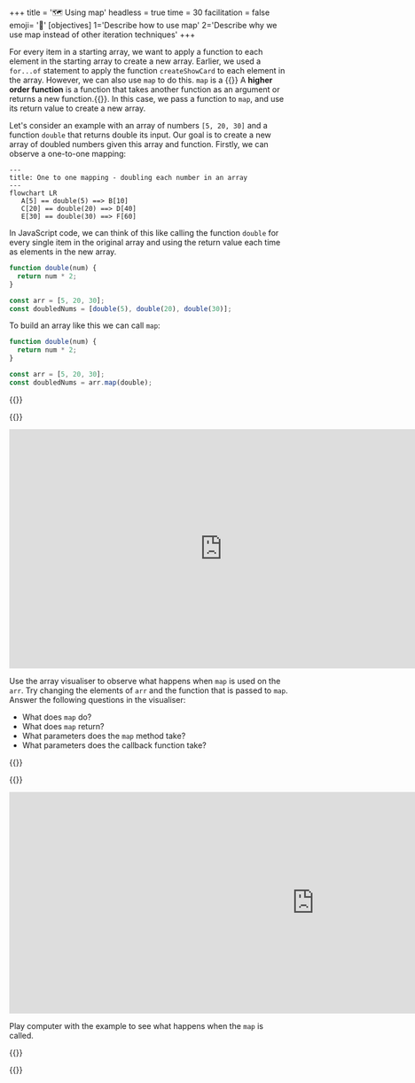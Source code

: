 +++
title = '🗺️ Using map'
headless = true
time = 30
facilitation = false
emoji= '🧩'
[objectives]
    1='Describe how to use map'
    2='Describe why we use map instead of other iteration techniques'
+++

For every item in a starting array, we want to apply a function to each element in the starting array to create a new array. Earlier, we used a `for...of` statement to apply the function `createShowCard` to each element in the array. However, we can also use `map` to do this. `map` is a {{<tooltip title="higher order function">}} A **higher order function** is a function that takes another function as an argument or returns a new function.{{</tooltip>}}. In this case, we pass a function to `map`, and use its return value to create a new array.

Let's consider an example with an array of numbers `[5, 20, 30]` and a function `double` that returns double its input. Our goal is to create a new array of doubled numbers given this array and function. Firstly, we can observe a one-to-one mapping:

```mermaid
---
title: One to one mapping - doubling each number in an array
---
flowchart LR
   A[5] == double(5) ==> B[10]
   C[20] == double(20) ==> D[40]
   E[30] == double(30) ==> F[60]
```

In JavaScript code, we can think of this like calling the function `double` for every single item in the original array and using the return value each time as elements in the new array.

```js
function double(num) {
  return num * 2;
}

const arr = [5, 20, 30];
const doubledNums = [double(5), double(20), double(30)];
```

To build an array like this we can call `map`:

```js {linenos=table,hl_lines=["6"], linenostart=1}
function double(num) {
  return num * 2;
}

const arr = [5, 20, 30];
const doubledNums = arr.map(double);
```

{{<tabs name="Explore map">}}

{{<tab name="🎨 Array visualiser">}}

<iframe title="array-visualiser" width="768" height="432" src="https://array-visualizer.codeyourfuture.io/" frameborder="0" scrolling="no" allow="fullscreen; clipboard-read; clipboard-write" allowfullscreen></iframe>

Use the array visualiser to observe what happens when `map` is used on the `arr`. Try changing the elements of `arr` and the function that is passed to `map`. Answer the following questions in the visualiser:

- What does `map` do?
- What does `map` return?
- What parameters does the `map` method take?
- What parameters does the callback function take?

{{</tab>}}

{{<tab name="🎮 Play computer">}}

<iframe title="play-computer-arrays" width="1100" height="400" frameborder="0" src="https://pythontutor.com/iframe-embed.html#code=function%20double%28num%29%20%7B%0A%20%20return%20num%20*%202%3B%0A%7D%0A%0Aconst%20arr%20%3D%20%5B5,%2020,%2030%5D%3B%0Aconst%20doubledNums%20%3D%20arr.map%28double%29%3B&codeDivHeight=400&codeDivWidth=350&cumulative=false&curInstr=0&heapPrimitives=nevernest&origin=opt-frontend.js&py=js&rawInputLstJSON=%5B%5D&textReferences=false"> </iframe>

Play computer with the example to see what happens when the `map` is called.

{{</tab>}}

{{</tabs>}}
